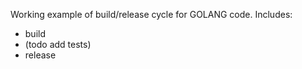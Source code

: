 Working example of build/release cycle for GOLANG code.
Includes:
- build
- (todo add tests)
- release
